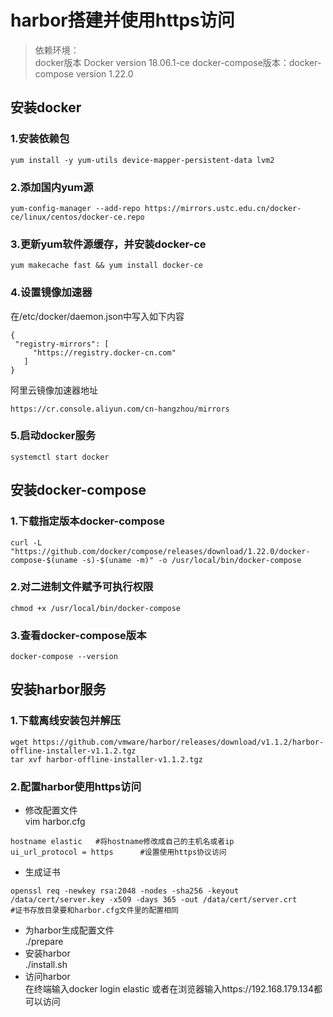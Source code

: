 # harbor搭建并使用https访问
> 依赖环境：  
> docker版本 Docker version 18.06.1-ce
> docker-compose版本：docker-compose version 1.22.0

## 安装docker
### 1.安装依赖包
```
yum install -y yum-utils device-mapper-persistent-data lvm2
```
### 2.添加国内yum源
```
yum-config-manager --add-repo https://mirrors.ustc.edu.cn/docker-ce/linux/centos/docker-ce.repo
```
### 3.更新yum软件源缓存，并安装docker-ce
```
yum makecache fast && yum install docker-ce
```
### 4.设置镜像加速器

在/etc/docker/daemon.json中写入如下内容
```
{
 "registry-mirrors": [
     "https://registry.docker-cn.com"
   ]
}
```
阿里云镜像加速器地址 
```
https://cr.console.aliyun.com/cn-hangzhou/mirrors
```

### 5.启动docker服务

```
systemctl start docker
```

## 安装docker-compose
### 1.下载指定版本docker-compose

```
curl -L "https://github.com/docker/compose/releases/download/1.22.0/docker-compose-$(uname -s)-$(uname -m)" -o /usr/local/bin/docker-compose
```

### 2.对二进制文件赋予可执行权限

```
chmod +x /usr/local/bin/docker-compose
```

### 3.查看docker-compose版本

```
docker-compose --version
```

## 安装harbor服务
### 1.下载离线安装包并解压

```
wget https://github.com/vmware/harbor/releases/download/v1.1.2/harbor-offline-installer-v1.1.2.tgz
tar xvf harbor-offline-installer-v1.1.2.tgz
```


### 2.配置harbor使用https访问

- 修改配置文件  
vim harbor.cfg

```
hostname elastic   #将hostname修改成自己的主机名或者ip
ui_url_protocol = https      #设置使用https协议访问
```

- 生成证书

```
openssl req -newkey rsa:2048 -nodes -sha256 -keyout /data/cert/server.key -x509 -days 365 -out /data/cert/server.crt  
#证书存放目录要和harbor.cfg文件里的配置相同
```
- 为harbor生成配置文件  
./prepare  
- 安装harbor  
./install.sh      
- 访问harbor  
在终端输入docker login elastic 或者在浏览器输入https://192.168.179.134都可以访问
